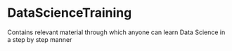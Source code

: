 # DataScienceTraining
Contains relevant material through which anyone can learn Data Science in a step by step manner
